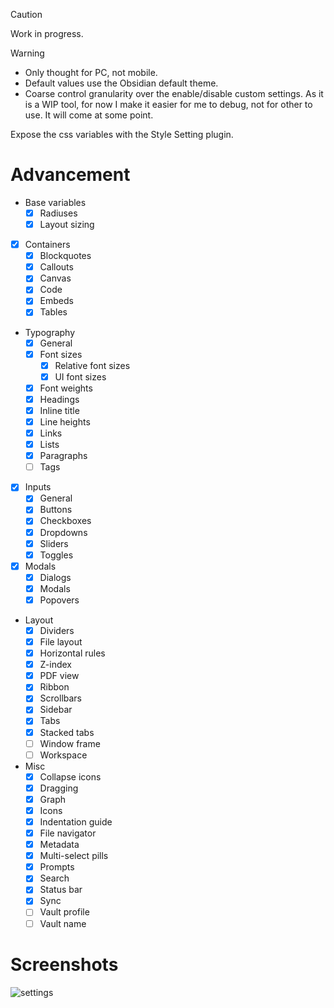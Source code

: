 > [!CAUTION]
> Work in progress.

> [!WARNING]
> - Only thought for PC, not mobile.
> - Default values use the Obsidian default theme.
> - Coarse control granularity over the enable/disable custom settings. As it is a WIP tool, for now I make it easier for me to debug, not for other to use. It will come at some point.

Expose the css variables with the Style Setting plugin.

# Advancement

- Base variables
  - [x] Radiuses
  - [x] Layout sizing
- [x] Containers
  - [x] Blockquotes
  - [x] Callouts
  - [x] Canvas
  - [x] Code
  - [x] Embeds
  - [x] Tables
- Typography
  - [x] General
  - [x] Font sizes
    - [x] Relative font sizes
    - [x] UI font sizes
  - [x] Font weights
  - [x] Headings
  - [x] Inline title
  - [x] Line heights
  - [x] Links
  - [x] Lists
  - [x] Paragraphs
  - [ ] Tags
- [x] Inputs
  - [x] General
  - [x] Buttons
  - [x] Checkboxes
  - [x] Dropdowns
  - [x] Sliders
  - [x] Toggles
- [x] Modals
  - [x] Dialogs
  - [x] Modals
  - [x] Popovers
- Layout
  - [x] Dividers
  - [x] File layout
  - [x] Horizontal rules
  - [x] Z-index
  - [x] PDF view
  - [x] Ribbon
  - [x] Scrollbars
  - [x] Sidebar
  - [x] Tabs
  - [x] Stacked tabs
  - [ ] Window frame
  - [ ] Workspace
- Misc
  - [x] Collapse icons
  - [x] Dragging
  - [x] Graph
  - [x] Icons
  - [x] Indentation guide
  - [x] File navigator
  - [x] Metadata
  - [x] Multi-select pills
  - [x] Prompts
  - [x] Search
  - [x] Status bar
  - [x] Sync
  - [ ] Vault profile
  - [ ] Vault name

# Screenshots

![settings](screenshots/settings.png)